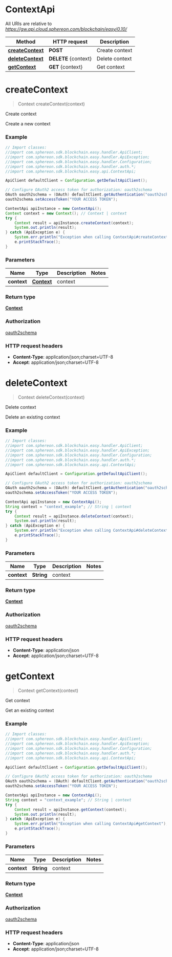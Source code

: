 # ContextApi

All URIs are relative to *https://gw.api.cloud.sphereon.com/blockchain/easy/0.10/*

Method | HTTP request | Description
------------- | ------------- | -------------
[**createContext**](ContextApi.md#createContext) | **POST**  | Create context
[**deleteContext**](ContextApi.md#deleteContext) | **DELETE** {context} | Delete context
[**getContext**](ContextApi.md#getContext) | **GET** {context} | Get context


<a name="createContext"></a>
# **createContext**
> Context createContext(context)

Create context

Create a new context

### Example
```java
// Import classes:
//import com.sphereon.sdk.blockchain.easy.handler.ApiClient;
//import com.sphereon.sdk.blockchain.easy.handler.ApiException;
//import com.sphereon.sdk.blockchain.easy.handler.Configuration;
//import com.sphereon.sdk.blockchain.easy.handler.auth.*;
//import com.sphereon.sdk.blockchain.easy.api.ContextApi;

ApiClient defaultClient = Configuration.getDefaultApiClient();

// Configure OAuth2 access token for authorization: oauth2schema
OAuth oauth2schema = (OAuth) defaultClient.getAuthentication("oauth2schema");
oauth2schema.setAccessToken("YOUR ACCESS TOKEN");

ContextApi apiInstance = new ContextApi();
Context context = new Context(); // Context | context
try {
    Context result = apiInstance.createContext(context);
    System.out.println(result);
} catch (ApiException e) {
    System.err.println("Exception when calling ContextApi#createContext");
    e.printStackTrace();
}
```

### Parameters

Name | Type | Description  | Notes
------------- | ------------- | ------------- | -------------
 **context** | [**Context**](Context.md)| context |

### Return type

[**Context**](Context.md)

### Authorization

[oauth2schema](../README.md#oauth2schema)

### HTTP request headers

 - **Content-Type**: application/json;charset=UTF-8
 - **Accept**: application/json;charset=UTF-8

<a name="deleteContext"></a>
# **deleteContext**
> Context deleteContext(context)

Delete context

Delete an existing context

### Example
```java
// Import classes:
//import com.sphereon.sdk.blockchain.easy.handler.ApiClient;
//import com.sphereon.sdk.blockchain.easy.handler.ApiException;
//import com.sphereon.sdk.blockchain.easy.handler.Configuration;
//import com.sphereon.sdk.blockchain.easy.handler.auth.*;
//import com.sphereon.sdk.blockchain.easy.api.ContextApi;

ApiClient defaultClient = Configuration.getDefaultApiClient();

// Configure OAuth2 access token for authorization: oauth2schema
OAuth oauth2schema = (OAuth) defaultClient.getAuthentication("oauth2schema");
oauth2schema.setAccessToken("YOUR ACCESS TOKEN");

ContextApi apiInstance = new ContextApi();
String context = "context_example"; // String | context
try {
    Context result = apiInstance.deleteContext(context);
    System.out.println(result);
} catch (ApiException e) {
    System.err.println("Exception when calling ContextApi#deleteContext");
    e.printStackTrace();
}
```

### Parameters

Name | Type | Description  | Notes
------------- | ------------- | ------------- | -------------
 **context** | **String**| context |

### Return type

[**Context**](Context.md)

### Authorization

[oauth2schema](../README.md#oauth2schema)

### HTTP request headers

 - **Content-Type**: application/json
 - **Accept**: application/json;charset=UTF-8

<a name="getContext"></a>
# **getContext**
> Context getContext(context)

Get context

Get an existing context

### Example
```java
// Import classes:
//import com.sphereon.sdk.blockchain.easy.handler.ApiClient;
//import com.sphereon.sdk.blockchain.easy.handler.ApiException;
//import com.sphereon.sdk.blockchain.easy.handler.Configuration;
//import com.sphereon.sdk.blockchain.easy.handler.auth.*;
//import com.sphereon.sdk.blockchain.easy.api.ContextApi;

ApiClient defaultClient = Configuration.getDefaultApiClient();

// Configure OAuth2 access token for authorization: oauth2schema
OAuth oauth2schema = (OAuth) defaultClient.getAuthentication("oauth2schema");
oauth2schema.setAccessToken("YOUR ACCESS TOKEN");

ContextApi apiInstance = new ContextApi();
String context = "context_example"; // String | context
try {
    Context result = apiInstance.getContext(context);
    System.out.println(result);
} catch (ApiException e) {
    System.err.println("Exception when calling ContextApi#getContext");
    e.printStackTrace();
}
```

### Parameters

Name | Type | Description  | Notes
------------- | ------------- | ------------- | -------------
 **context** | **String**| context |

### Return type

[**Context**](Context.md)

### Authorization

[oauth2schema](../README.md#oauth2schema)

### HTTP request headers

 - **Content-Type**: application/json
 - **Accept**: application/json;charset=UTF-8

